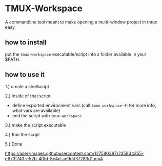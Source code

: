 # TMUX-Workspace
A commandline tool meant to make opening a multi-window project in tmux easy

## how to install
put the `tmux-workspace` executable/script into a folder available in your $PATH.

## how to use it
1.) create a shellscript

2.) inside of that script 
- define exported environment vars (call `tmux-workspace` -h for more info, what vars are available)
- end the script with `tmux-workspace`

3.) make the script executable

4.) Run the script

5.) Done


https://user-images.githubusercontent.com/127580387/235834355-e673f743-e52b-40fd-8e4d-ae9dd37283d1.mp4



